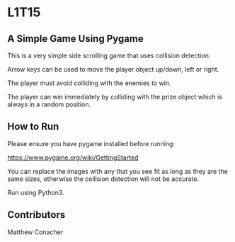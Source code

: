 # L1T15
## A Simple Game Using Pygame

This is a very simple side scrolling game that uses collision detection. 

Arrow keys can be used to move the player object up/down, left or right.

The player must avoid colliding with the enemies to win.

The player can win immediately by colliding with the prize object which is always in a random position.

## How to Run

Please ensure you have pygame installed before running:

https://www.pygame.org/wiki/GettingStarted

You can replace the images with any that you see fit as long as they are the same sizes, otherwise the collision detection will not be accurate.

Run using Python3.

## Contributors
Matthew Conacher

